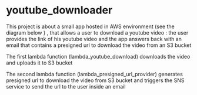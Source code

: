 # youtube_downloader

This project is about a small app hosted in AWS environment (see the diagram below ) , that allows a user to download a youtube video : the user provides the link of his youtube 
video and the app answers back with an email that contains a presigned url to download the video from an S3 bucket 

The first lambda function (lambda_youtube_download) downloads the video and uploads it to S3 bucket 

The second lambda function (lambda_presigned_url_provider) generates presigned url to download the video from S3 bucket and triggers the SNS service to send the url to the user inside
an email 




